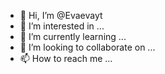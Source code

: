 - 👋 Hi, I’m @Evaevayt
- 👀 I’m interested in ...
- 🌱 I’m currently learning ...
- 💞️ I’m looking to collaborate on ...
- 📫 How to reach me ...

<!---
Evaevayt/Evaevayt is a ✨ special ✨ repository because its `README.md` (this file) appears on your GitHub profile.
You can click the Preview link to take a look at your changes.
--->
